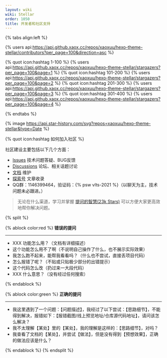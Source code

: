 ```yaml
---
layout: wiki
wiki: Stellar
order: 1050
title: 开发者和社区支持
---
```


{% tabs align:left %}

<!-- tab 开发者 -->
{% users api:https://api.github.xaox.cc/repos/xaoxuu/hexo-theme-stellar/contributors?per_page=100&direction=asc %}

<!-- tab 点赞的用户 -->
{% quot icon:hashtag 1-100 %}
{% users api:https://api.github.xaox.cc/repos/xaoxuu/hexo-theme-stellar/stargazers?per_page=100&page=1 %}
{% quot icon:hashtag 101-200 %}
{% users api:https://api.github.xaox.cc/repos/xaoxuu/hexo-theme-stellar/stargazers?per_page=100&page=2 %}
{% quot icon:hashtag 201-300 %}
{% users api:https://api.github.xaox.cc/repos/xaoxuu/hexo-theme-stellar/stargazers?per_page=100&page=3 %}
{% quot icon:hashtag 301-400 %}
{% users api:https://api.github.xaox.cc/repos/xaoxuu/hexo-theme-stellar/stargazers?per_page=100&page=4 %}

{% endtabs %}

{% image https://api.star-history.com/svg?repos=xaoxuu/hexo-theme-stellar&type=Date %}

{% quot icon:hashtag 如何加入社区 %}

社区建设主要包括以下几个方面：

- [Issues](https://github.com/xaoxuu/hexo-theme-stellar/issues) 技术问题答疑、BUG反馈
- [Discussions](https://github.com/xaoxuu/hexo-theme-stellar/discussions) 论坛、相关话题讨论
- [文档](https://github.com/xaoxuu/hexo-theme-stellar-docs) 维护
- [探索号](https://xaoxuu.com/wiki/stellar/articles/) 文章收录
- QQ群：1146399464，验证码：{% psw vlts-2021 %}（以聊天为主，技术问题未必跟进。）

> 无论在什么渠道，学习并掌握 [提问的智慧(23k Stars)](https://github.com/ryanhanwu/How-To-Ask-Questions-The-Smart-Way/blob/main/README-zh_CN.md) 可以方便大家更高效地帮你解决问题。

{% split %}
<!-- cell left -->
{% ablock color:red %}
**错误的提问**
<hr>

- XXX 功能怎么用？（文档有详细描述）
- 这个功能怎么用不了啊（不说明自己操作了什么，也不展示实际效果）
- 我怎么跑不起来，能帮我看看吗？（什么也不尝试，直接丢项目代码）
- 怎么报错了呢？（不贴或只贴极少部分的出错提示）
- 这个代码怎么改（扔过来一大段代码）
- XXX 什么意思？（没有经过任何搜索）

{% endablock %}
<!-- cell right -->
{% ablock color:green %}
**正确的提问**
<hr>

- 我这里遇到了一个问题：【问题描述】，我经过了以下尝试：【思路细节】，不能得到解决，报错如下：【报错截图/线上预览地址/仓库源代码地址】，请问该怎么解决？
- 我不太理解【某处】里的【某处】，我的理解是这样的：【思路细节】，对吗？
- 我查看了文档的【某处】，并尝试【做法】，但是没有得到【预想效果】，正确的做法应该是什么？

{% endablock %}
{% endsplit %}
